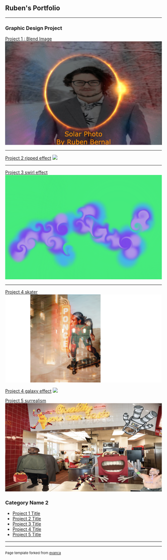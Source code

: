 ## Ruben's Portfolio

---

### Graphic Design Project 

[Project 1 : Blend Image](/sample_page)
<img src="images/Blendimages.jpeg?raw=true"/>

---
[Project 2 ripped effect](/pdf/sample_presentation.pdf)
<img src="images/rippedeffect.png?raw=true"/>

---
[Project 3 swirl effect](http://example.com/)
<img src="images/swirl.png?raw=true"/>

---
[Project 4 skater](http://example.com/)
<img src="images/skater.png?raw=true"/>

[Project 4 galaxy effect](http://example.com/)
<img src="images/galaxy image.png?raw=true"/>

[Project 5 surrealism](http://example.com/)
<img src="images/surreal.png?raw=true"/>
### Category Name 2

- [Project 1 Title](http://example.com/)
- [Project 2 Title](http://example.com/)
- [Project 3 Title](http://example.com/)
- [Project 4 Title](http://example.com/)
- [Project 5 Title](http://example.com/)

---




---
<p style="font-size:11px">Page template forked from <a href="https://github.com/evanca/quick-portfolio">evanca</a></p>
<!-- Remove above link if you don't want to attibute -->
